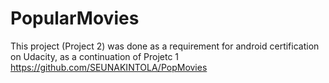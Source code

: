 # PopularMovies

This project (Project 2) was done as a requirement for android certification on Udacity, as a continuation of 
Projetc 1 https://github.com/SEUNAKINTOLA/PopMovies
